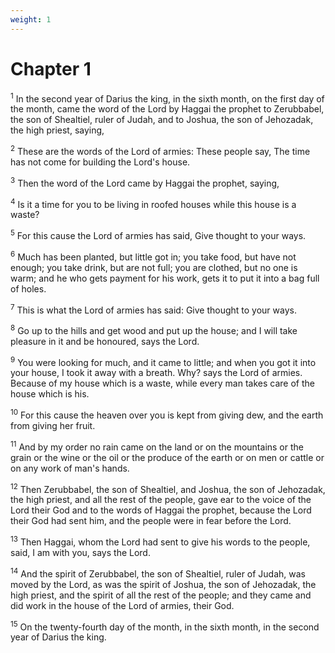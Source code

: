 ```yaml
---
weight: 1
---
```


# Chapter 1

<sup>1</sup> In the second year of Darius the king, in the sixth month, on the first day of the month, came the word of the Lord by Haggai the prophet to Zerubbabel, the son of Shealtiel, ruler of Judah, and to Joshua, the son of Jehozadak, the high priest, saying, 

<sup>2</sup> These are the words of the Lord of armies: These people say, The time has not come for building the Lord's house. 

<sup>3</sup> Then the word of the Lord came by Haggai the prophet, saying, 

<sup>4</sup> Is it a time for you to be living in roofed houses while this house is a waste? 

<sup>5</sup> For this cause the Lord of armies has said, Give thought to your ways. 

<sup>6</sup> Much has been planted, but little got in; you take food, but have not enough; you take drink, but are not full; you are clothed, but no one is warm; and he who gets payment for his work, gets it to put it into a bag full of holes. 

<sup>7</sup> This is what the Lord of armies has said: Give thought to your ways. 

<sup>8</sup> Go up to the hills and get wood and put up the house; and I will take pleasure in it and be honoured, says the Lord. 

<sup>9</sup> You were looking for much, and it came to little; and when you got it into your house, I took it away with a breath. Why? says the Lord of armies. Because of my house which is a waste, while every man takes care of the house which is his. 

<sup>10</sup> For this cause the heaven over you is kept from giving dew, and the earth from giving her fruit. 

<sup>11</sup> And by my order no rain came on the land or on the mountains or the grain or the wine or the oil or the produce of the earth or on men or cattle or on any work of man's hands. 

<sup>12</sup> Then Zerubbabel, the son of Shealtiel, and Joshua, the son of Jehozadak, the high priest, and all the rest of the people, gave ear to the voice of the Lord their God and to the words of Haggai the prophet, because the Lord their God had sent him, and the people were in fear before the Lord. 

<sup>13</sup> Then Haggai, whom the Lord had sent to give his words to the people, said, I am with you, says the Lord. 

<sup>14</sup> And the spirit of Zerubbabel, the son of Shealtiel, ruler of Judah, was moved by the Lord, as was the spirit of Joshua, the son of Jehozadak, the high priest, and the spirit of all the rest of the people; and they came and did work in the house of the Lord of armies, their God. 

<sup>15</sup> On the twenty-fourth day of the month, in the sixth month, in the second year of Darius the king. 


